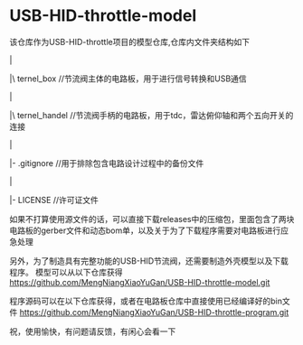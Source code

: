# USB-HID-throttle-model

该仓库作为USB-HID-throttle项目的模型仓库,仓库内文件夹结构如下


|

|\  ternel_box  //节流阀主体的电路板，用于进行信号转换和USB通信

|

|\  ternel_handel   //节流阀手柄的电路板，用于tdc，雷达俯仰轴和两个五向开关的连接

|

|-  .gitignore      //用于排除包含电路设计过程中的备份文件

|   

|-  LICENSE     //许可证文件



如果不打算使用源文件的话，可以直接下载releases中的压缩包，里面包含了两块电路板的gerber文件和动态bom单，以及关于为了下载程序需要对电路板进行应急处理

另外，为了制造具有完整功能的USB-HID节流阀，还需要制造外壳模型以及下载程序。
模型可以从以下仓库获得
https://github.com/MengNiangXiaoYuGan/USB-HID-throttle-model.git

程序源码可以在以下仓库获得，或者在电路板仓库中直接使用已经编译好的bin文件
https://github.com/MengNiangXiaoYuGan/USB-HID-throttle-program.git

祝，使用愉快，有问题请反馈，有闲心会看一下
